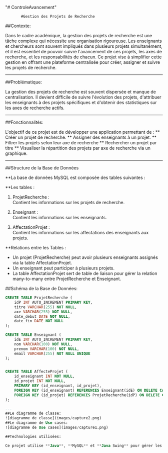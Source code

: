 "# ControleAvancement" 
    

           #Gestion des Projets de Recherche

##Contexte:

Dans le cadre académique, la gestion des projets de recherche est une tâche complexe qui nécessite une organisation rigoureuse. Les enseignants et chercheurs sont souvent impliqués dans plusieurs projets simultanément, et il est essentiel de pouvoir suivre l'avancement de ces projets, les axes de recherche, et les responsabilités de chacun. Ce projet vise à simplifier cette gestion en offrant une plateforme centralisée pour créer, assigner et suivre les projets de recherche.

---

##Problématique:

La gestion des projets de recherche est souvent dispersée et manque de centralisation. Il devient difficile de suivre l'évolution des projets, d'attribuer les enseignants à des projets spécifiques et d'obtenir des statistiques sur les axes de recherche actifs.

---
##Fonctionnalités:

L'objectif de ce projet est de développer une application permettant de :
               ** Créer un projet de recherche.
               ** Assigner des enseignants à un projet.
               ** Filtrer les projets selon leur axe de recherche
               ** Rechercher un projet par titre
               ** Visualiser la répartition des projets par axe de recherche via un graphique.

---
##Structure de la Base de Données 
      
**La base de données MySQL est composée des tables suivantes : 

**Les tables :  

1. ProjetRecherche :  
   Contient les informations sur les projets de recherche.  

2. Enseignant :  
   Contient les informations sur les enseignants.  

3. AffectationProjet :  
   Contient les informations sur les affectations des enseignants aux projets. 
   
**Relations entre les Tables :  

- Un projet (ProjetRecherche) peut avoir plusieurs enseignants assignés via la table AffectationProjet.  
- Un enseignant peut participer à plusieurs projets.  
- La table AffectationProjet sert de table de liaison pour gérer la relation many-to-many entre ProjetRecherche et Enseignant.  


##Schéma de la Base de Données:

```sql
CREATE TABLE ProjetRecherche (
    idP INT AUTO_INCREMENT PRIMARY KEY,
    titre VARCHAR(255) NOT NULL,
    axe VARCHAR(255) NOT NULL,
    date_debut DATE NOT NULL,
    date_fin DATE NOT NULL
);

CREATE TABLE Enseignant (
    idE INT AUTO_INCREMENT PRIMARY KEY,
    nom VARCHAR(100) NOT NULL,
    prenom VARCHAR(100) NOT NULL,
    email VARCHAR(255) NOT NULL UNIQUE
);


CREATE TABLE AffecteProjet (
    id_enseignant INT NOT NULL,
    id_projet INT NOT NULL,
    PRIMARY KEY (id_enseignant, id_projet),
    FOREIGN KEY (id_enseignant) REFERENCES Enseignant(idE) ON DELETE CASCADE,
    FOREIGN KEY (id_projet) REFERENCES ProjetRecherche(idP) ON DELETE CASCADE
);

---
##Le diagramme de classe:
![diagramme de classe](images/capture2.png)
##Le diagramme de Use cases:
![diagramme de Use cases](images/capture1.png)

##Technologies utilisées:

Ce projet utilise **Java**, **MySQL** et **Java Swing** pour gérer les projets de recherche et l’affectation des enseignants. Java assure la logique métier, MySQL stocke les données (utilisateurs, enseignants, projets, affectations) via **JDBC**, et **Java Swing** fournit une interface interactive. L’architecture suit le modèle **MVC**, avec un système d’authentification et une gestion des dates via java.sql.Date, assurant une gestion efficace et intuitive des projets.
